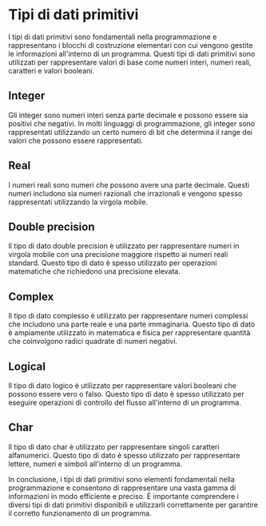 # Tipi di dati primitivi

I tipi di dati primitivi sono fondamentali nella programmazione e rappresentano i blocchi di costruzione elementari con cui vengono gestite le informazioni all'interno di un programma. Questi tipi di dati primitivi sono utilizzati per rappresentare valori di base come numeri interi, numeri reali, caratteri e valori booleani.

## Integer

Gli integer sono numeri interi senza parte decimale e possono essere sia positivi che negativi. In molti linguaggi di programmazione, gli integer sono rappresentati utilizzando un certo numero di bit che determina il range dei valori che possono essere rappresentati.

## Real

I numeri reali sono numeri che possono avere una parte decimale. Questi numeri includono sia numeri razionali che irrazionali e vengono spesso rappresentati utilizzando la virgola mobile.

## Double precision

Il tipo di dato double precision è utilizzato per rappresentare numeri in virgola mobile con una precisione maggiore rispetto ai numeri reali standard. Questo tipo di dato è spesso utilizzato per operazioni matematiche che richiedono una precisione elevata.

## Complex

Il tipo di dato complesso è utilizzato per rappresentare numeri complessi che includono una parte reale e una parte immaginaria. Questo tipo di dato è ampiamente utilizzato in matematica e fisica per rappresentare quantità che coinvolgono radici quadrate di numeri negativi.

## Logical

Il tipo di dato logico è utilizzato per rappresentare valori booleani che possono essere vero o falso. Questo tipo di dato è spesso utilizzato per eseguire operazioni di controllo del flusso all'interno di un programma.

## Char

Il tipo di dato char è utilizzato per rappresentare singoli caratteri alfanumerici. Questo tipo di dato è spesso utilizzato per rappresentare lettere, numeri e simboli all'interno di un programma.

In conclusione, i tipi di dati primitivi sono elementi fondamentali nella programmazione e consentono di rappresentare una vasta gamma di informazioni in modo efficiente e preciso. È importante comprendere i diversi tipi di dati primitivi disponibili e utilizzarli correttamente per garantire il corretto funzionamento di un programma.